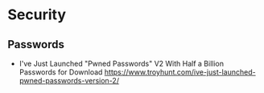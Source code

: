 # Security

## Passwords

* I've Just Launched "Pwned Passwords" V2 With Half a Billion Passwords for Download
  https://www.troyhunt.com/ive-just-launched-pwned-passwords-version-2/
